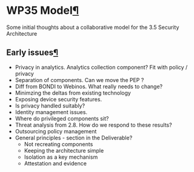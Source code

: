 WP35 Model[¶](#WP35-Model)
==========================

Some initial thoughts about a collaborative model for the 3.5 Security
Architecture

Early issues[¶](#Early-issues)
------------------------------

-   Privacy in analytics. Analytics collection component? Fit with
    policy / privacy
-   Separation of components. Can we move the PEP ?
-   Diff from BONDI to Webinos. What really needs to change?
-   Minimzing the deltas from existing technology
-   Exposing device security features.
-   Is privacy handled suitably?
-   Identity management issues.
-   Where do privileged components sit?
-   Threat analysis from 2.8. How do we respond to these results?
-   Outsourcing policy management
-   General principles - section in the Deliverable?
    -   Not recreating components
    -   Keeping the architecture simple
    -   Isolation as a key mechanism
    -   Attestation and evidence

